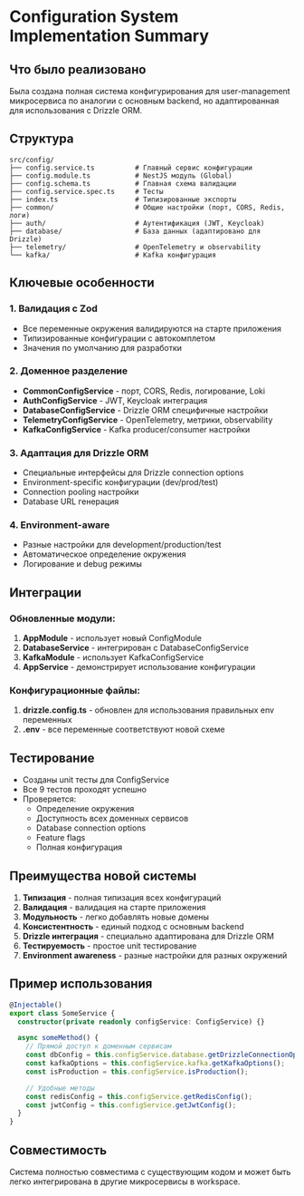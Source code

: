 # Configuration System Implementation Summary

## Что было реализовано

Была создана полная система конфигурирования для user-management микросервиса по аналогии с основным backend, но адаптированная для использования с Drizzle ORM.

## Структура

```
src/config/
├── config.service.ts          # Главный сервис конфигурации
├── config.module.ts           # NestJS модуль (Global)
├── config.schema.ts           # Главная схема валидации
├── config.service.spec.ts     # Тесты
├── index.ts                   # Типизированные экспорты
├── common/                    # Общие настройки (порт, CORS, Redis, логи)
├── auth/                      # Аутентификация (JWT, Keycloak)
├── database/                  # База данных (адаптировано для Drizzle)
├── telemetry/                 # OpenTelemetry и observability
└── kafka/                     # Kafka конфигурация
```

## Ключевые особенности

### 1. Валидация с Zod

- Все переменные окружения валидируются на старте приложения
- Типизированные конфигурации с автокомплетом
- Значения по умолчанию для разработки

### 2. Доменное разделение

- **CommonConfigService** - порт, CORS, Redis, логирование, Loki
- **AuthConfigService** - JWT, Keycloak интеграция
- **DatabaseConfigService** - Drizzle ORM специфичные настройки
- **TelemetryConfigService** - OpenTelemetry, метрики, observability
- **KafkaConfigService** - Kafka producer/consumer настройки

### 3. Адаптация для Drizzle ORM

- Специальные интерфейсы для Drizzle connection options
- Environment-specific конфигурации (dev/prod/test)
- Connection pooling настройки
- Database URL генерация

### 4. Environment-aware

- Разные настройки для development/production/test
- Автоматическое определение окружения
- Логирование и debug режимы

## Интеграции

### Обновленные модули:

1. **AppModule** - использует новый ConfigModule
2. **DatabaseService** - интегрирован с DatabaseConfigService
3. **KafkaModule** - использует KafkaConfigService
4. **AppService** - демонстрирует использование конфигурации

### Конфигурационные файлы:

1. **drizzle.config.ts** - обновлен для использования правильных env переменных
2. **.env** - все переменные соответствуют новой схеме

## Тестирование

- Созданы unit тесты для ConfigService
- Все 9 тестов проходят успешно
- Проверяется:
  - Определение окружения
  - Доступность всех доменных сервисов
  - Database connection options
  - Feature flags
  - Полная конфигурация

## Преимущества новой системы

1. **Типизация** - полная типизация всех конфигураций
2. **Валидация** - валидация на старте приложения
3. **Модульность** - легко добавлять новые домены
4. **Консистентность** - единый подход с основным backend
5. **Drizzle интеграция** - специально адаптирована для Drizzle ORM
6. **Тестируемость** - простое unit тестирование
7. **Environment awareness** - разные настройки для разных окружений

## Пример использования

```typescript
@Injectable()
export class SomeService {
  constructor(private readonly configService: ConfigService) {}

  async someMethod() {
    // Прямой доступ к доменным сервисам
    const dbConfig = this.configService.database.getDrizzleConnectionOptions();
    const kafkaOptions = this.configService.kafka.getKafkaOptions();
    const isProduction = this.configService.isProduction();

    // Удобные методы
    const redisConfig = this.configService.getRedisConfig();
    const jwtConfig = this.configService.getJwtConfig();
  }
}
```

## Совместимость

Система полностью совместима с существующим кодом и может быть легко интегрирована в другие микросервисы в workspace.
